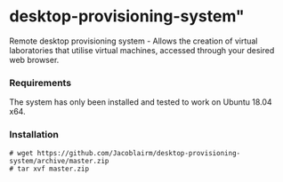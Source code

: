 # desktop-provisioning-system"
Remote desktop provisioning system - Allows the creation of virtual laboratories that utilise virtual machines, accessed through your desired web browser.

### Requirements
The system has only been installed and tested to work on Ubuntu 18.04 x64.

### Installation
```
# wget https://github.com/Jacoblairm/desktop-provisioning-system/archive/master.zip
# tar xvf master.zip
```

